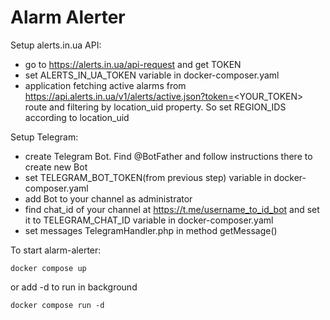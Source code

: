 # Alarm Alerter

Setup alerts.in.ua API:

- go to https://alerts.in.ua/api-request and get TOKEN
- set ALERTS_IN_UA_TOKEN variable in docker-composer.yaml
- application fetching active alarms from https://api.alerts.in.ua/v1/alerts/active.json?token=<YOUR_TOKEN> route and filtering by location_uid property. So set REGION_IDS according to location_uid

Setup Telegram:

- create Telegram Bot. Find @BotFather and follow instructions there to create new Bot
- set TELEGRAM_BOT_TOKEN(from previous step) variable in docker-composer.yaml
- add Bot to your channel as administrator
- find chat_id of your channel at https://t.me/username_to_id_bot and set it to TELEGRAM_CHAT_ID variable in docker-composer.yaml
- set messages TelegramHandler.php in method getMessage()

To start alarm-alerter:

    docker compose up

or add -d to run in background

    docker compose run -d